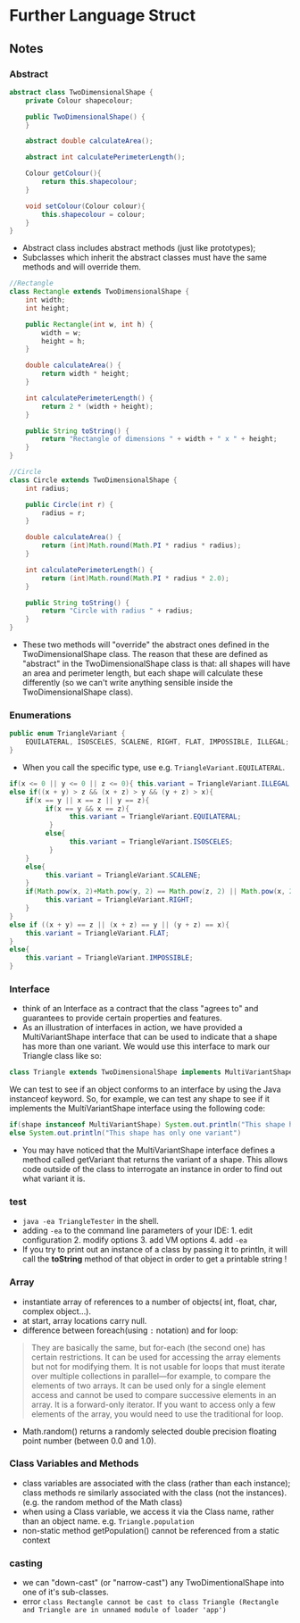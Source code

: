 # Further Language Struct

## Notes
### Abstract 
``` Java
abstract class TwoDimensionalShape {
    private Colour shapecolour;

    public TwoDimensionalShape() {
    }

    abstract double calculateArea();

    abstract int calculatePerimeterLength();

    Colour getColour(){
        return this.shapecolour;
    }

    void setColour(Colour colour){
        this.shapecolour = colour;
    }
}
```
  - Abstract class includes abstract methods (just like prototypes);
  - Subclasses which inherit the abstract classes must have the same methods and will override them. 


``` Java
//Rectangle
class Rectangle extends TwoDimensionalShape {
    int width;
    int height;

    public Rectangle(int w, int h) {
        width = w;
        height = h;
    }

    double calculateArea() {
        return width * height;
    }

    int calculatePerimeterLength() {
        return 2 * (width + height);
    }

    public String toString() {
        return "Rectangle of dimensions " + width + " x " + height;
    }
}

//Circle
class Circle extends TwoDimensionalShape {
    int radius;

    public Circle(int r) {
        radius = r;
    }

    double calculateArea() {
        return (int)Math.round(Math.PI * radius * radius);
    }

    int calculatePerimeterLength() {
        return (int)Math.round(Math.PI * radius * 2.0);
    }

    public String toString() {
        return "Circle with radius " + radius;
    }
}
```
  - These two methods will "override" the abstract ones defined in the TwoDimensionalShape class. The reason that these are defined as "abstract" in the TwoDimensionalShape class is that: all shapes will have an area and perimeter length, but each shape will calculate these differently (so we can't write anything sensible inside the TwoDimensionalShape class).

###  Enumerations
```Java
public enum TriangleVariant {
    EQUILATERAL, ISOSCELES, SCALENE, RIGHT, FLAT, IMPOSSIBLE, ILLEGAL;
}
```
  - When you call the specific type, use e.g. `TriangleVariant.EQUILATERAL`.
```Java
if(x <= 0 || y <= 0 || z <= 0){ this.variant = TriangleVariant.ILLEGAL;}
else if((x + y) > z && (x + z) > y && (y + z) > x){
    if(x == y || x == z || y == z){
         if(x == y && x == z){
               this.variant = TriangleVariant.EQUILATERAL;
          }
         else{
               this.variant = TriangleVariant.ISOSCELES;
          }
    }
    else{
         this.variant = TriangleVariant.SCALENE;
    }
    if(Math.pow(x, 2)+Math.pow(y, 2) == Math.pow(z, 2) || Math.pow(x, 2)+Math.pow(z, 2) == Math.pow(y, 2) || Math.pow(y, 2)+Math.pow(z, 2) == Math.pow(x, 2)){
         this.variant = TriangleVariant.RIGHT;
    }
}
else if ((x + y) == z || (x + z) == y || (y + z) == x){
    this.variant = TriangleVariant.FLAT;
}
else{
    this.variant = TriangleVariant.IMPOSSIBLE;
}
```
### Interface
- think of an Interface as a contract that the class "agrees to" and guarantees to provide certain properties and features. 
- As an illustration of interfaces in action, we have provided a MultiVariantShape interface that can be used to indicate that a shape has more than one variant. We would use this interface to mark our Triangle class like so:

```java
class Triangle extends TwoDimensionalShape implements MultiVariantShape
```

We can test to see if an object conforms to an interface by using the Java instanceof keyword. So, for example, we can test any shape to see if it implements the MultiVariantShape interface using the following code:

```java
if(shape instanceof MultiVariantShape) System.out.println("This shape has multiple variants")
else System.out.println("This shape has only one variant")
```
- You may have noticed that the MultiVariantShape interface defines a method called getVariant that returns the variant of a shape. This allows code outside of the class to interrogate an instance in order to find out what variant it is.

### test
- `java -ea TriangleTester` in the shell.
-  adding `-ea` to the command line parameters of your IDE: 1. edit configuration 2. modify options 3. add VM options 4. add `-ea`
- If you try to print out an instance of a class by passing it to println, it will call the **toString** method of that object in order to get a printable string !

### Array
- instantiate array of references to a number of objects( int, float, char, complex object...).
- at start, array locations carry null.
- difference between foreach(using `:` notation) and for loop:

> They are basically the same, but for-each (the second one) has certain restrictions. 
> It can be used for accessing the array elements but not for modifying them.
> It is not usable for loops that must iterate over multiple collections in parallel—for example, to compare the elements of two arrays.
> It can be used only for a single element access and cannot be used to compare successive elements in an array. It is a forward-only iterator. If you want to access only a few elements of the array, you would need to use the traditional for loop.

- Math.random() returns a randomly selected double precision floating point number (between 0.0 and 1.0).

### Class Variables and Methods
- class variables are associated with the class (rather than each instance); class methods re similarly associated with the class (not the instances). (e.g. the random method of the Math class)
- when using a Class variable, we access it via the Class name, rather than an object name. e.g. `Triangle.population`
- non-static method getPopulation() cannot be referenced from a static context

### casting
- we can "down-cast" (or "narrow-cast") any TwoDimentionalShape into one of it's sub-classes.
- error `class Rectangle cannot be cast to class Triangle (Rectangle and Triangle are in unnamed module of loader 'app')`
